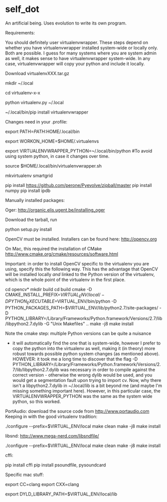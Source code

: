 self_dot
========

An artificial being. Uses evolution to write its own program.

Requirements: 

You should definitely user virtualenvwrapper. These steps depend on
whether you have virtualenvwrapper installed system-wide or locally
only. Both are possible. I guess for many systems where you are system
admin as well, it makes sense to have virtualenvwrapper
system-wide. In any case, virtualenvwrapper will copy your python and
include it locally.



Download virtualenvXXX.tar.gz



mkdir ~/.local

cd virtualenv-x-x

python virtualenv.py ~/.local

~/.local/bin/pip install virtualenvwrapper

Changes need in your .profile:

export PATH=$PATH:$HOME/.local/bin

export WORKON_HOME=$HOME/.virtualenvs

export VIRTUALENVWRAPPER_PYTHON=~/.local/bin/python #To avoid using system python, in case it changes over time.

source $HOME/.local/bin/virtualenvwrapper.sh

mkvirtualenv smartgrid

pip install https://github.com/perone/Pyevolve/zipball/master
pip install numpy
pip install ipdb

Manually installed packages:

Oger: http://organic.elis.ugent.be/installing_oger

Download the tarball, run 

python setup.py install

OpenCV must be installed. Installers can be found here: http://opencv.org

On Mac, this required the installation of CMake http://www.cmake.org/cmake/resources/software.html

Important: in order to install OpenCV specific to the virtualenv you
are using, specify this the following way. This has the advantage that
OpenCV will be installed locally *and* linked to the Python version of
the virtualenv, which is the whole point of the virtualenv in the
first place.

cd opencv*
mkdir build 
cd build 
cmake -D CMAKE_INSTALL_PREFIX=$VIRTUAL_ENV/local/ -D PYTHON_EXECUTABLE=$VIRTUAL_ENV/bin/python -D PYTHON_PACKAGES_PATH=$VIRTUAL_ENV/lib/python2.7/site-packages/ -D PYTHON_LIBRARY=/Library/Frameworks/Python.framework/Versions/2.7/lib/libpython2.7.dylib -G "Unix Makefiles" ..
make -j8
make install 

Note the cmake step: multiple Python versions can be quite a nuisance
- it will automatically find the one that is system-wide, however I
prefer to copy the python into the virtualenv as well, making it (in
theory) more robust towards possible python system changes (as
mentioned above). HOWEVER: it took me a long time to discover that the
flag -D
PYTHON_LIBRARY=/Library/Frameworks/Python.framework/Versions/2.7/lib/libpython2.7.dylib
was necessary in order to compile against the correct version -
otherwise the wrong dylib would be used, and you would get a
segmentation fault upon trying to import cv. Now, why there isn't a
libpython2.7.dylib in ~/.local/lib is a bit beyond me (and maybe I'm
missing something important here). However, in this particular case,
the VIRTUALENVWRAPPER_PYTHON was the same as the system wide python,
so this worked.

PortAudio: download the source code from http://www.portaudio.com Keeping in with the good virtualenv tradition:

./configure --prefix=$VIRTUAL_ENV/local
make clean
make -j8
make install

libsnd: http://www.mega-nerd.com/libsndfile/

./configure --prefix=$VIRTUAL_ENV/local
make clean
make -j8
make install

cffi:

pip install cffi
pip install psoundfile, pysoundcard

Specific mac stuff:

export CC=clang
export CXX=clang

export DYLD_LIBRARY_PATH=$VIRTUAL_ENV/local/lib